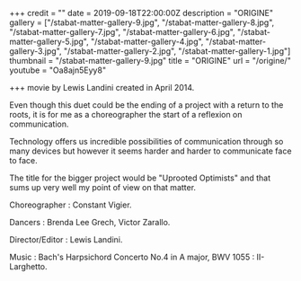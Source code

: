 +++
credit = ""
date = 2019-09-18T22:00:00Z
description = "ORIGINE"
gallery = ["/stabat-matter-gallery-9.jpg", "/stabat-matter-gallery-8.jpg", "/stabat-matter-gallery-7.jpg", "/stabat-matter-gallery-6.jpg", "/stabat-matter-gallery-5.jpg", "/stabat-matter-gallery-4.jpg", "/stabat-matter-gallery-3.jpg", "/stabat-matter-gallery-2.jpg", "/stabat-matter-gallery-1.jpg"]
thumbnail = "/stabat-matter-gallery-9.jpg"
title = "ORIGINE"
url = "/origine/"
youtube = "Oa8ajn5Eyy8"

+++
movie by Lewis Landini created in April 2014.

Even though this duet could be the ending of a project with a return to the roots, it is for me as a choreographer the start of a reflexion on communication.

Technology offers us incredible possibilities of communication through so many devices but however it seems harder and harder to communicate face to face.

The title for the bigger project would be "Uprooted Optimists" and that sums up very well my point of view on that matter.

Choreographer : Constant Vigier.

Dancers : Brenda Lee Grech, Victor Zarallo.

Director/Editor : Lewis Landini.

Music : Bach's Harpsichord Concerto No.4 in A major, BWV 1055 : II- Larghetto.